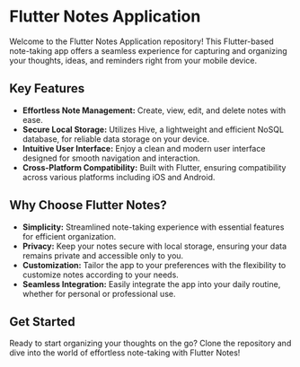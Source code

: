 # Flutter Notes Application

Welcome to the Flutter Notes Application repository! This Flutter-based note-taking app offers a seamless experience for capturing and organizing your thoughts, ideas, and reminders right from your mobile device.

## Key Features

- **Effortless Note Management:** Create, view, edit, and delete notes with ease.
- **Secure Local Storage:** Utilizes Hive, a lightweight and efficient NoSQL database, for reliable data storage on your device.
- **Intuitive User Interface:** Enjoy a clean and modern user interface designed for smooth navigation and interaction.
- **Cross-Platform Compatibility:** Built with Flutter, ensuring compatibility across various platforms including iOS and Android.

## Why Choose Flutter Notes?

- **Simplicity:** Streamlined note-taking experience with essential features for efficient organization.
- **Privacy:** Keep your notes secure with local storage, ensuring your data remains private and accessible only to you.
- **Customization:** Tailor the app to your preferences with the flexibility to customize notes according to your needs.
- **Seamless Integration:** Easily integrate the app into your daily routine, whether for personal or professional use.

## Get Started

Ready to start organizing your thoughts on the go? Clone the repository and dive into the world of effortless note-taking with Flutter Notes!

